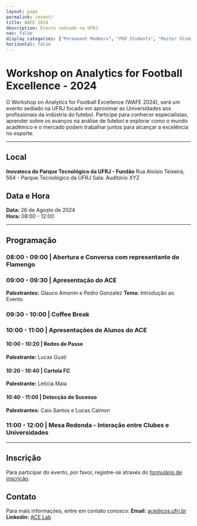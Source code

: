 ```yaml
---
layout: page
permalink: /event/
title: WAFE 2024
description: Evento sediado na UFRJ
nav: false
display_categories: ["Permanent Members", "PhD Students", "Master Students", "Undergraduate Students"]
horizontal: false
---
```


# Workshop on Analytics for Football Excellence - 2024

O Workshop on Analytics for Football Excellence (WAFE 2024), será um evento sediado na UFRJ focado em aproximar as Universidades aos profissionais da indústria do futebol. Participe para conhecer especialistas, aprender sobre os avanços na análise de futebol e explorar como o mundo acadêmico e o mercado podem trabalhar juntos para alcançar a excelência no esporte.


---

## Local

**Inovateca do Parque Tecnológico da UFRJ - Fundão**
Rua Aloísio Teixeira, 564 - Parque Tecnológico da UFRJ
Sala: Auditório XYZ

## Data e Hora

**Data:** 26 de Agosto de 2024  
**Hora:** 08:00 - 12:00

---

## Programação

### 08:00 - 09:00 | Abertura e Conversa com representante do Flamengo

### 09:00 - 09:30 | Apresentação do ACE
**Palestrantes:** Glauco Amorim e Pedro Gonzalez
**Tema:** Introdução ao Evento

### 09:30 - 10:00 | Coffee Break

### 10:00 - 11:00 | Apresentações de  Alunos do ACE

#### 10:00 - 10:20 | Redes de Passe
**Palestrante:** Lucas Gusti

#### 10:20 - 10:40 | Cartola FC
**Palestrante:** Letícia Maia

#### 10:40 - 11:00 | Detecção de Sucesso
**Palestrantes:** Caio Santos e Lucas Calmon

### 11:00 - 12:00 | Mesa Redonda - Interação entre Clubes e Universidades

---

## Inscrição

Para participar do evento, por favor, registre-se através do [formulário de inscrição](#).

## Contato

Para mais informações, entre em contato conosco:
**Email:** ace@cos.ufrj.br
**Linkedin:** [ACE Lab](https://br.linkedin.com/company/ac3lab)



